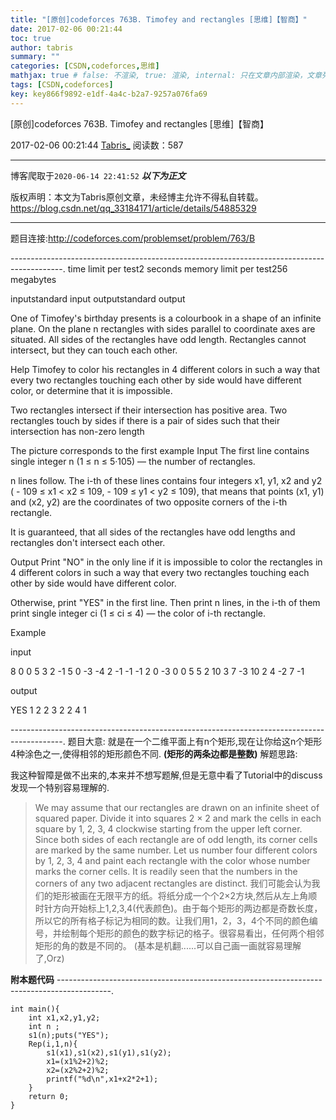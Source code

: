 ```yaml
---
title: "[原创]codeforces 763B. Timofey and rectangles [思维]【智商】"
date: 2017-02-06 00:21:44
toc: true
author: tabris
summary: ""
categories: [CSDN,codeforces,思维]
mathjax: true # false: 不渲染, true: 渲染, internal: 只在文章内部渲染，文章列表中不渲染
tags: [CSDN,codeforces]
key: key866f9892-e1df-4a4c-b2a7-9257a076fa69
---
```


[原创]codeforces 763B. Timofey and rectangles [思维]【智商】

2017-02-06 00:21:44  [Tabris_](https://me.csdn.net/qq_33184171) 阅读数：587

---

博客爬取于`2020-06-14 22:41:52`
***以下为正文***

版权声明：本文为Tabris原创文章，未经博主允许不得私自转载。
https://blog.csdn.net/qq_33184171/article/details/54885329

<!-- more -->

---

题目连接:http://codeforces.com/problemset/problem/763/B

-------------------------------------------------------------------------------------------.
time limit per test2 seconds
memory limit per test256 megabytes

inputstandard input
outputstandard output

One of Timofey's birthday presents is a colourbook in a shape of an infinite plane. On the plane n rectangles with sides parallel to coordinate axes are situated. All sides of the rectangles have odd length. Rectangles cannot intersect, but they can touch each other.

Help Timofey to color his rectangles in 4 different colors in such a way that every two rectangles touching each other by side would have different color, or determine that it is impossible.

Two rectangles intersect if their intersection has positive area. Two rectangles touch by sides if there is a pair of sides such that their intersection has non-zero length

The picture corresponds to the first example
Input
The first line contains single integer n (1 ≤ n ≤ 5·105) — the number of rectangles.

n lines follow. The i-th of these lines contains four integers x1, y1, x2 and y2 ( - 109 ≤ x1 < x2 ≤ 109,  - 109 ≤ y1 < y2 ≤ 109), that means that points (x1, y1) and (x2, y2) are the coordinates of two opposite corners of the i-th rectangle.

It is guaranteed, that all sides of the rectangles have odd lengths and rectangles don't intersect each other.

Output
Print "NO" in the only line if it is impossible to color the rectangles in 4 different colors in such a way that every two rectangles touching each other by side would have different color.

Otherwise, print "YES" in the first line. Then print n lines, in the i-th of them print single integer ci (1 ≤ ci ≤ 4) — the color of i-th rectangle.

Example

input

8
0 0 5 3
2 -1 5 0
-3 -4 2 -1
-1 -1 2 0
-3 0 0 5
5 2 10 3
7 -3 10 2
4 -2 7 -1

output

YES
1
2
2
3
2
2
4
1

-------------------------------------------------------------------------------------------.
题目大意:
就是在一个二维平面上有n个矩形,现在让你给这n个矩形4种涂色之一,使得相邻的矩形颜色不同.
**(矩形的两条边都是整数)**
解题思路:

我这种智障是做不出来的,本来并不想写题解,但是无意中看了Tutorial中的discuss发现一个特别容易理解的.
>We may assume that our rectangles are drawn on an infinite sheet of squared paper. Divide it into squares 2 × 2 and mark the cells in each square by 1, 2, 3, 4 clockwise starting from the upper left corner. Since both sides of each rectangle are of odd length, its corner cells are marked by the same number. Let us number four different colors by 1, 2, 3, 4 and paint each rectangle with the color whose number marks the corner cells. It is readily seen that the numbers in the corners of any two adjacent rectangles are distinct.
>我们可能会认为我们的矩形被画在无限平方的纸。将纸分成一个个2×2方块,然后从左上角顺时针方向开始标上1,2,3,4(代表颜色)。由于每个矩形的两边都是奇数长度，所以它的所有格子标记为相同的数。让我们用1，2，3，4个不同的颜色编号，并绘制每个矩形的颜色的数字标记的格子。很容易看出，任何两个相邻矩形的角的数是不同的。
(基本是机翻......可以自己画一画就容易理解了,Orz)

**附本题代码**
-------------------------------------------------------------------------------------------.
```
int main(){
    int x1,x2,y1,y2;
    int n ;
    s1(n);puts("YES");
    Rep(i,1,n){
        s1(x1),s1(x2),s1(y1),s1(y2);
        x1=(x1%2+2)%2;
        x2=(x2%2+2)%2;
        printf("%d\n",x1+x2*2+1);
    }
    return 0;
}
```
